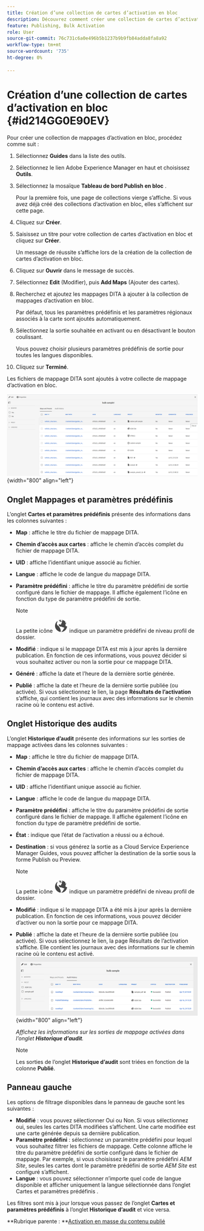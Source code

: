 ```yaml
---
title: Création d’une collection de cartes d’activation en bloc
description: Découvrez comment créer une collection de cartes d’activation en bloc dans AEM guides.
feature: Publishing, Bulk Activation
role: User
source-git-commit: 76c731c6a0e496b5b1237b9b9fb84adda8fa8a92
workflow-type: tm+mt
source-wordcount: '735'
ht-degree: 0%

---
```


# Création d’une collection de cartes d’activation en bloc {#id214GG0E90EV}

Pour créer une collection de mappages d’activation en bloc, procédez comme suit :

1. Sélectionnez **Guides** dans la liste des outils.

1. Sélectionnez le lien Adobe Experience Manager en haut et choisissez **Outils**.

1. Sélectionnez la mosaïque **Tableau de bord Publish en bloc** .

   Pour la première fois, une page de collections vierge s’affiche. Si vous avez déjà créé des collections d’activation en bloc, elles s’affichent sur cette page.

1. Cliquez sur **Créer**.

1. Saisissez un titre pour votre collection de cartes d’activation en bloc et cliquez sur **Créer**.

   Un message de réussite s’affiche lors de la création de la collection de cartes d’activation en bloc.

1. Cliquez sur **Ouvrir** dans le message de succès.

1. Sélectionnez **Edit** (Modifier), puis **Add Maps** (Ajouter des cartes).

1. Recherchez et ajoutez les mappages DITA à ajouter à la collection de mappages d’activation en bloc.

   Par défaut, tous les paramètres prédéfinis et les paramètres régionaux associés à la carte sont ajoutés automatiquement.

1. Sélectionnez la sortie souhaitée en activant ou en désactivant le bouton coulissant.

   Vous pouvez choisir plusieurs paramètres prédéfinis de sortie pour toutes les langues disponibles.

1. Cliquez sur **Terminé**.

Les fichiers de mappage DITA sont ajoutés à votre collecte de mappage d’activation en bloc.

![ collection d’activation en bloc créée](images/bulk-activation-collection-created.png){width="800" align="left"}

## Onglet Mappages et paramètres prédéfinis

L’onglet **Cartes et paramètres prédéfinis** présente des informations dans les colonnes suivantes :

- **Map** : affiche le titre du fichier de mappage DITA.
- **Chemin d’accès aux cartes** : affiche le chemin d’accès complet du fichier de mappage DITA.

- **UID** : affiche l’identifiant unique associé au fichier.

- **Langue** : affiche le code de langue du mappage DITA.
- **Paramètre prédéfini** : affiche le titre du paramètre prédéfini de sortie configuré dans le fichier de mappage. Il affiche également l’icône en fonction du type de paramètre prédéfini de sortie.

  >[!NOTE]
  >
  > La petite icône ![](images/global-preset-icon.svg) indique un paramètre prédéfini de niveau profil de dossier.

- **Modifié** : indique si le mappage DITA est mis à jour après la dernière publication. En fonction de ces informations, vous pouvez décider si vous souhaitez activer ou non la sortie pour ce mappage DITA.
- **Généré** : affiche la date et l’heure de la dernière sortie générée.
- **Publié** : affiche la date et l’heure de la dernière sortie publiée (ou activée). Si vous sélectionnez le lien, la page **Résultats de l’activation** s’affiche, qui contient les journaux avec des informations sur le chemin racine où le contenu est activé.

## Onglet Historique des audits

L’onglet **Historique d’audit** présente des informations sur les sorties de mappage activées dans les colonnes suivantes :
- **Map** : affiche le titre du fichier de mappage DITA.
- **Chemin d’accès aux cartes** : affiche le chemin d’accès complet du fichier de mappage DITA.
- **UID** : affiche l’identifiant unique associé au fichier.
- **Langue** : affiche le code de langue du mappage DITA.
- **Paramètre prédéfini** : affiche le titre du paramètre prédéfini de sortie configuré dans le fichier de mappage. Il affiche également l’icône en fonction du type de paramètre prédéfini de sortie.
- **État** : indique que l’état de l’activation a réussi ou a échoué.
- **Destination** : si vous générez la sortie as a Cloud Service Experience Manager Guides, vous pouvez afficher la destination de la sortie sous la forme Publish ou Preview.

  >[!NOTE]
  >
  > La petite icône ![](images/global-preset-icon.svg) indique un paramètre prédéfini de niveau profil de dossier.

- **Modifié** : indique si le mappage DITA a été mis à jour après la dernière publication. En fonction de ces informations, vous pouvez décider d’activer ou non la sortie pour ce mappage DITA.
- **Publié** : affiche la date et l’heure de la dernière sortie publiée (ou activée). Si vous sélectionnez le lien, la page Résultats de l’activation s’affiche. Elle contient les journaux avec des informations sur le chemin racine où le contenu est activé.
  ![ onglet historique d’audit de collection d’activation en bloc créé](images/bulk-collection-audit-history.png){width="800" align="left"}

  *Affichez les informations sur les sorties de mappage activées dans l’onglet **Historique d’audit**.*


  >[!NOTE]
  >
  > Les sorties de l’onglet **Historique d’audit** sont triées en fonction de la colonne **Publié**.



## Panneau gauche

Les options de filtrage disponibles dans le panneau de gauche sont les suivantes :

- **Modifié** : vous pouvez sélectionner Oui ou Non. Si vous sélectionnez oui, seules les cartes DITA modifiées s’affichent. Une carte modifiée est une carte générée depuis sa dernière publication.
- **Paramètre prédéfini** : sélectionnez un paramètre prédéfini pour lequel vous souhaitez filtrer les fichiers de mappage. Cette colonne affiche le titre du paramètre prédéfini de sortie configuré dans le fichier de mappage. Par exemple, si vous choisissez le paramètre prédéfini *AEM Site*, seules les cartes dont le paramètre prédéfini de sortie *AEM Site* est configuré s’affichent.
- **Langue** : vous pouvez sélectionner n’importe quel code de langue disponible et afficher uniquement la langue sélectionnée dans l’onglet Cartes et paramètres prédéfinis .

Les filtres sont mis à jour lorsque vous passez de l’onglet **Cartes et paramètres prédéfinis** à l’onglet **Historique d’audit** et vice versa.

**Rubrique parente : **[Activation en masse du contenu publié](conf-bulk-activation.md)
